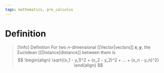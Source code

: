 ```yaml
---
tags: mathematics, pre_calculus
---
```


# Definition

> [!info] Definition
> For two $n$-dimensional [[Vector|vectors]] $\mathbf{x}, \mathbf{y}$, the Euclidean [[Distance|distance]] between them is
> $$
> \begin{align}
> \sqrt{(x_1 - y_1)^2 + (x_2 - y_2)^2 + ... + (x_n - y_n)^2}
> \end{align}
> $$ 
